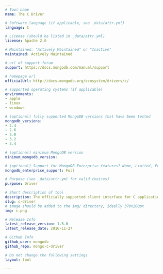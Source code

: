 ```yaml
---
# Tool name
name: The C Driver

# Software language (if applicable, see _data/attr.yml)
language: C

# License (should be listed in _data/attr.yml)
license: Apache 2.0

# Maintained: "Actively Maintained" or "Inactive"
maintained: Actively Maintained

# url of support forum
support: https://docs.mongodb.com/manual/support

# homepage url
officialUrl: http://docs.mongodb.org/ecosystem/drivers/c/

# supported operating systems (if applicable)
environments:
- apple
- linux
- windows

# (optional) fully supported MongoDB versions that have been tested
mongodb_versions:
- 2.4
- 2.6
- 3.0
- 3.2
- 3.4

# (optional) minimum MongoDB version
minimum_mongodb_version:

# (optional) Support for MongoDB Enterprise features? None, Limited, Full
mongodb_enterprise_support: Full

# Purpose (see _data/attr.yml for valid choices)
purpose: Driver

# Short description of tool
description: The officially supported client interface for C applications.
slug: c-driver
# image should be added to the img/ directory, ideally 370x200px
img: c.png

# Release Info
latest_release_version: 1.5.0
latest_release_date: 2016-11-27

# Github Info
github_user: mongodb
github_repo: mongo-c-driver

# Do not change the following settings
layout: tool

---
```


